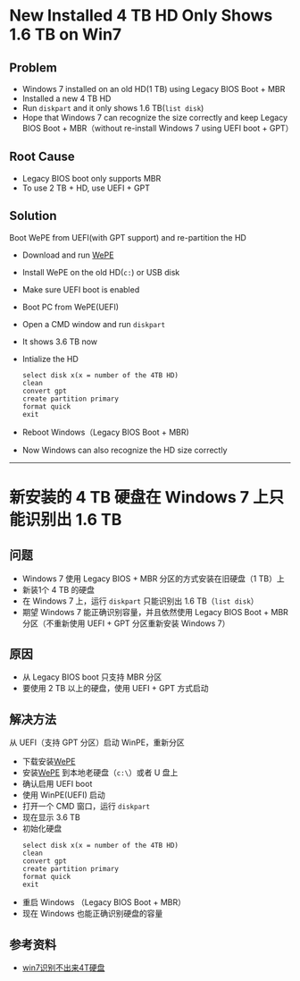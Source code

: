 # New Installed 4 TB HD Only Shows 1.6 TB on Win7

## Problem
* Windows 7 installed on an old HD(1 TB) using Legacy BIOS Boot + MBR
* Installed a new 4 TB HD
* Run `diskpart` and it only shows 1.6 TB(`list disk`)
* Hope that Windows 7 can recognize the size correctly and keep Legacy BIOS Boot + MBR（without re-install Windows 7 using UEFI boot + GPT）

## Root Cause
* Legacy BIOS boot only supports MBR
* To use 2 TB + HD, use UEFI + GPT

## Solution
Boot WePE from UEFI(with GPT support) and re-partition the HD

* Download and run [WePE](http://www.wepe.com.cn/)
* Install WePE on the old HD(`c:`) or USB disk
* Make sure UEFI boot is enabled
* Boot PC from WePE(UEFI)
* Open a CMD window and run `diskpart`
* It shows 3.6 TB now
* Intialize the HD
  ```
  select disk x(x = number of the 4TB HD)
  clean
  convert gpt
  create partition primary
  format quick
  exit
  ```

* Reboot Windows（Legacy BIOS Boot + MBR)
* Now Windows can also recognize the HD size correctly

--------------------

# 新安装的 4 TB 硬盘在 Windows 7 上只能识别出 1.6 TB

## 问题
* Windows 7 使用 Legacy BIOS + MBR 分区的方式安装在旧硬盘（1 TB）上
* 新装1个 4 TB 的硬盘
* 在 Windows 7 上，运行 `diskpart` 只能识别出 1.6 TB（`list disk`）
* 期望 Windows 7 能正确识别容量，并且依然使用 Legacy BIOS Boot + MBR 分区（不重新使用 UEFI + GPT 分区重新安装 Windows 7）

## 原因
* 从 Legacy BIOS boot 只支持 MBR 分区
* 要使用 2 TB 以上的硬盘，使用 UEFI + GPT 方式启动

## 解决方法
从 UEFI（支持 GPT 分区）启动 WinPE，重新分区

* 下载安装[WePE](http://www.wepe.com.cn/)
* 安装[WePE](http://www.wepe.com.cn/) 到本地老硬盘（`c:\`）或者 U 盘上
* 确认启用 UEFI boot
* 使用 WinPE(UEFI) 启动
* 打开一个 CMD 窗口，运行 `diskpart`
* 现在显示 3.6 TB
* 初始化硬盘
  ```
  select disk x(x = number of the 4TB HD)
  clean
  convert gpt
  create partition primary
  format quick
  exit
  ```
* 重启 Windows （Legacy BIOS Boot + MBR）
* 现在 Windows 也能正确识别硬盘的容量

## 参考资料
* [win7识别不出来4T硬盘](https://tieba.baidu.com/p/4594948977?pn=2)
